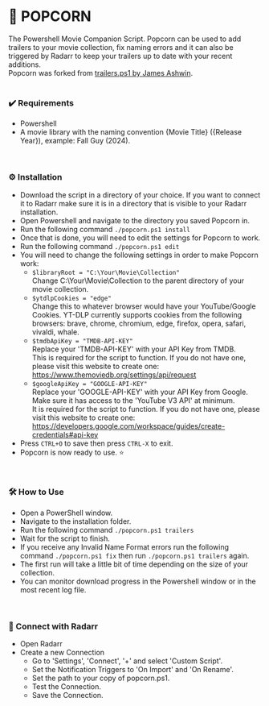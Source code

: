 # 🍿 POPCORN
  The Powershell Movie Companion Script.  Popcorn can be used to add trailers to your movie collection, fix naming errors and it can also be triggered by Radarr to keep your trailers up to date with your recent additions.<br/>Popcorn was forked from <a href="https://github.com/James-Ashwin/trailers">trailers.ps1 by James Ashwin</a>.
<br/><br/>

### ✔️ Requirements
- Powershell
- A movie library with the naming convention {Movie Title} ({Release Year}), example: Fall Guy (2024).
<br/>

### ⚙️ Installation
- Download the script in a directory of your choice.  If you want to connect it to Radarr make sure it is in a directory that is visible to your Radarr installation.
- Open Powershell and navigate to the directory you saved Popcorn in.
- Run the following command ``./popcorn.ps1 install``
- Once that is done, you will need to edit the settings for Popcorn to work.
- Run the following command ``./popcorn.ps1 edit``
- You will need to change the following settings in order to make Popcorn work:<br/>
  - ``$libraryRoot = "C:\Your\Movie\Collection"``<br/>
  Change C:\Your\Movie\Collection to the parent directory of your movie collection.
  - ``$ytdlpCookies = "edge"``<br/>
  Change this to whatever browser would have your YouTube/Google Cookies.  YT-DLP currently supports cookies from the following browsers:  brave, chrome, chromium, edge, firefox, 
opera, safari, vivaldi, whale.
  - ``$tmdbApiKey = "TMDB-API-KEY"``<br/>
  Replace your 'TMDB-API-KEY' with your API Key from TMDB.<br/>This is required for the script to function.  If you do not have one, please visit this website to create one:  https://www.themoviedb.org/settings/api/request
  - ``$googleApiKey = "GOOGLE-API-KEY"``<br/>
  Replace your 'GOOGLE-API-KEY' with your API Key from Google. Make sure it has access to the 'YouTube V3 API' at minimum.<br/>It is required for the script to function.  If you do not have one, please visit this website to create one:  https://developers.google.com/workspace/guides/create-credentials#api-key
- Press ``CTRL+O`` to save then press ``CTRL-X`` to exit.
- Popcorn is now ready to use. ⭐
<br/>

### 🛠️ How to Use
- Open a PowerShell window.
- Navigate to the installation folder.
- Run the following command ``./popcorn.ps1 trailers``
- Wait for the script to finish.
- If you receive any Invalid Name Format errors run the following command ``./popcorn.ps1 fix`` then run  ``./popcorn.ps1 trailers`` again.
- The first run will take a little bit of time depending on the size of your collection.
- You can monitor download progress in the Powershell window or in the most recent log file.
<br/>

### 🔗 Connect with Radarr
- Open Radarr
- Create a new Connection
  - Go to 'Settings', 'Connect', '+' and select 'Custom Script'.
  - Set the Notification Triggers to 'On Import' and 'On Rename'.
  - Set the path to your copy of popcorn.ps1.
  - Test the Connection.
  - Save the Connection.
